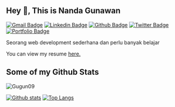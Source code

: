 ## Hey 👋, This is Nanda Gunawan
[![Gmail Badge](https://img.shields.io/badge/-gratisan009@gmail.com-c14438?style=flat&logo=Gmail&logoColor=white&link=mailto:gratisan009@gmail.com)](mailto:gratisan009@gmail.com) 
[![Linkedin Badge](https://img.shields.io/badge/-gratisan009@gmail.com-0072b1?style=flat&logo=Linkedin&logoColor=white&link=https://www.linkedin.com/in/gratisan009@gmail.com/)](https://www.linkedin.com/in/gratisan009@gmail.com/) [![Github Badge](https://img.shields.io/badge/-Gugun09-grey?style=flat&logo=github&logoColor=white&link=https://github.com/Gugun09/)](https://www.github.com/Gugun09/) [![Twitter Badge](https://img.shields.io/badge/-gratisan009@gmail.com-00acee?style=flat&logo=twitter&logoColor=white&link=https://twitter.com/gratisan009@gmail.com/)](https://www.twitter.com/gratisan009@gmail.com/) [![Portfolio Badge](https://img.shields.io/badge/portfolio-web-blue?style=flat&link=gratisan009@gmail.com/)](gratisan009@gmail.com/) <p align='left'>Seorang web development sederhana dan perlu banyak belajar</p><p align='left'> You can view my resume <a href='gratisan009@gmail.com ' target=_blank><u>here</u>.</a></p>
## Some of my Github Stats
<p align=left> <img src=https://komarev.com/ghpvc/?username=Gugun09 alt=Gugun09 /> </p>

[![Github stats](https://github-readme-stats.vercel.app/api?username=Gugun09&show_icons=true&include_all_commits=true&theme=chartreuse-dark)](https://github.com/Gugun09/github-readme-stats)
[![Top Langs](https://github-readme-stats.vercel.app/api/top-langs/?username=Gugun09&layout=compact)](https://github.com/Gugun09/github-readme-stats)
